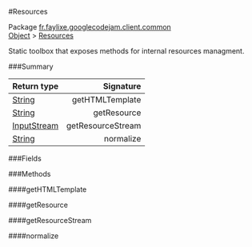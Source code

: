 #Resources

Package [fr.faylixe.googlecodejam.client.common](nullfr/faylixe/googlecodejam/client/common)<br>
[Object]() > [Resources]()

<p>Static toolbox that exposes methods for internal resources managment.</p>

###Summary


Return type | Signature
--- | ---:
[String]() | getHTMLTemplate
[String]() | getResource
[InputStream]() | getResourceStream
[String]() | normalize

###Fields


###Methods

####getHTMLTemplate


####getResource


####getResourceStream


####normalize


